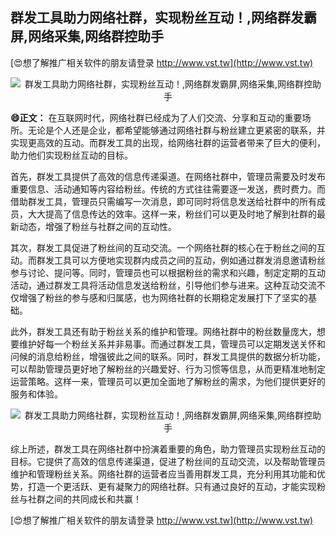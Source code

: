 ## **群发工具助力网络社群，实现粉丝互动！,网络群发霸屏,网络采集,网络群控助手**

[😍想了解推广相关软件的朋友请登录 http://www.vst.tw](http://www.vst.tw)

 <center><img src="https://vst.tw/MP4/tuiguang/png/6.png" alt="群发工具助力网络社群，实现粉丝互动！,网络群发霸屏,网络采集,网络群控助手"></center>

**😄正文：**
在互联网时代，网络社群已经成为了人们交流、分享和互动的重要场所。无论是个人还是企业，都希望能够通过网络社群与粉丝建立更紧密的联系，并实现更高效的互动。而群发工具的出现，给网络社群的运营者带来了巨大的便利，助力他们实现粉丝互动的目标。

首先，群发工具提供了高效的信息传递渠道。在网络社群中，管理员需要及时发布重要信息、活动通知等内容给粉丝。传统的方式往往需要逐一发送，费时费力。而借助群发工具，管理员只需编写一次消息，即可同时将信息发送给社群中的所有成员，大大提高了信息传达的效率。这样一来，粉丝们可以更及时地了解到社群的最新动态，增强了粉丝与社群之间的互动性。

其次，群发工具促进了粉丝间的互动交流。一个网络社群的核心在于粉丝之间的互动。而群发工具可以方便地实现群内成员之间的互动，例如通过群发消息邀请粉丝参与讨论、提问等。同时，管理员也可以根据粉丝的需求和兴趣，制定定期的互动活动，通过群发工具将活动信息发送给粉丝，引导他们参与进来。这种互动交流不仅增强了粉丝的参与感和归属感，也为网络社群的长期稳定发展打下了坚实的基础。

此外，群发工具还有助于粉丝关系的维护和管理。网络社群中的粉丝数量庞大，想要维护好每一个粉丝关系并非易事。而通过群发工具，管理员可以定期发送关怀和问候的消息给粉丝，增强彼此之间的联系。同时，群发工具提供的数据分析功能，可以帮助管理员更好地了解粉丝的兴趣爱好、行为习惯等信息，从而更精准地制定运营策略。这样一来，管理员可以更加全面地了解粉丝的需求，为他们提供更好的服务和体验。

 <center><img src="https://vst.tw/MP4/tuiguang/png/2.png" alt="群发工具助力网络社群，实现粉丝互动！,网络群发霸屏,网络采集,网络群控助手"></center>

综上所述，群发工具在网络社群中扮演着重要的角色，助力管理员实现粉丝互动的目标。它提供了高效的信息传递渠道，促进了粉丝间的互动交流，以及帮助管理员维护和管理粉丝关系。网络社群的运营者应当善用群发工具，充分利用其功能和优势，打造一个更活跃、更有凝聚力的网络社群。只有通过良好的互动，才能实现粉丝与社群之间的共同成长和共赢！

[😍想了解推广相关软件的朋友请登录 http://www.vst.tw](http://www.vst.tw)



